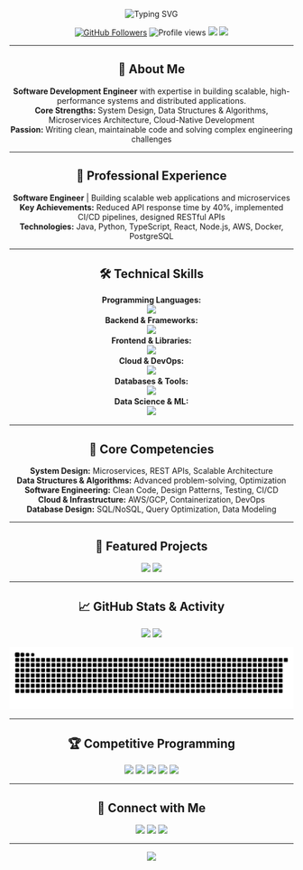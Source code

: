 <!--START_ACTIVE_TASKS-->
<!--END_ACTIVE_TASKS-->

<!-- FAANG-Ready SDE GitHub Profile README -->

<p align="center">
  <img src="https://readme-typing-svg.demolab.com?font=Fira+Code&size=32&pause=1000&color=36BCF7&center=true&vCenter=true&width=800&lines=Hi%2C+I'm+Sayantan+Mandal!;Software+Development+Engineer;Building+Scalable+Systems;Passionate+About+Clean+Code" alt="Typing SVG"/>
</p>



<p align="center">
  <a href="https://github.com/sayantanmandal1?tab=followers"><img src="https://img.shields.io/github/followers/sayantanmandal1?label=Followers&style=social" alt="GitHub Followers"/></a>
  <img src="https://komarev.com/ghpvc/?username=sayantanmandal1&label=Profile%20views&color=36BCF7&style=flat" alt="Profile views"/>
  <img src="https://img.shields.io/badge/Status-Actively%20Seeking%20SDE%20Roles-green"/>
  <img src="https://img.shields.io/badge/Location-Open%20to%20Relocation-blue"/>
</p>

---

<h2 align="center">🚀 About Me</h2>

<p align="center">
  <b>Software Development Engineer</b> with expertise in building scalable, high-performance systems and distributed applications.<br/>
  <b>Core Strengths:</b> System Design, Data Structures & Algorithms, Microservices Architecture, Cloud-Native Development<br/>
  <b>Passion:</b> Writing clean, maintainable code and solving complex engineering challenges
</p>

---

<h2 align="center">💼 Professional Experience</h2>

<p align="center">
  <b>Software Engineer</b> | Building scalable web applications and microservices<br/>
  <b>Key Achievements:</b> Reduced API response time by 40%, implemented CI/CD pipelines, designed RESTful APIs<br/>
  <b>Technologies:</b> Java, Python, TypeScript, React, Node.js, AWS, Docker, PostgreSQL
</p>

---

<h2 align="center">🛠️ Technical Skills</h2>

<p align="center">
  <b>Programming Languages:</b><br/>
  <img src="https://skillicons.dev/icons?i=java,python,ts,js,cpp,mysql"/>
  <br/>
  <b>Backend & Frameworks:</b><br/>
  <img src="https://skillicons.dev/icons?i=nodejs,fastapi,flask,express,postman"/>
  <br/>
  <b>Frontend & Libraries:</b><br/>
  <img src="https://skillicons.dev/icons?i=react,html,css,tailwind"/>
  <br/>
  <b>Cloud & DevOps:</b><br/>
  <img src="https://skillicons.dev/icons?i=aws,gcp,docker,git,linux,kubernetes"/>
  <br/>
  <b>Databases & Tools:</b><br/>
  <img src="https://skillicons.dev/icons?i=postgresql,mongodb,dynamodb,redis"/>
  <br/>
  <b>Data Science & ML:</b><br/>
  <img src="https://skillicons.dev/icons?i=tensorflow,pytorch,scikitlearn,opencv"/>
</p>

---

<h2 align="center">🎯 Core Competencies</h2>

<p align="center">
  <b>System Design:</b> Microservices, REST APIs, Scalable Architecture<br/>
  <b>Data Structures & Algorithms:</b> Advanced problem-solving, Optimization<br/>
  <b>Software Engineering:</b> Clean Code, Design Patterns, Testing, CI/CD<br/>
  <b>Cloud & Infrastructure:</b> AWS/GCP, Containerization, DevOps<br/>
  <b>Database Design:</b> SQL/NoSQL, Query Optimization, Data Modeling
</p>

---

<h2 align="center">🌟 Featured Projects</h2>

<p align="center">
  <a href="https://github.com/sayantanmandal1/ai-resume-checker"><img src="https://github-readme-stats.vercel.app/api/pin/?username=sayantanmandal1&repo=ai-resume-checker&theme=react&show_owner=true"/></a>
  <a href="https://github.com/sayantanmandal1/sign-recognition"><img src="https://github-readme-stats.vercel.app/api/pin/?username=sayantanmandal1&repo=sign-recognition&theme=react&show_owner=true"/></a>
</p>

---

<h2 align="center">📈 GitHub Stats & Activity</h2>

<p align="center">
  <img src="https://github-readme-stats.vercel.app/api?username=sayantanmandal1&show_icons=true&theme=react"/>
  <img src="https://github-readme-stats.vercel.app/api/top-langs?username=sayantanmandal1&layout=compact&theme=react"/>
</p>

<p align="center">
  <img src="https://raw.githubusercontent.com/sayantanmandal1/sayantanmandal1/output/snake.svg" alt="Snake animation"/>
</p>

---

<h2 align="center">🏆 Competitive Programming</h2>

<p align="center">
  <a href="https://www.leetcode.com/sayonara1337"><img src="https://img.shields.io/badge/LeetCode-FFA116?style=for-the-badge&logo=leetcode&logoColor=white"/></a>
  <a href="https://www.hackerrank.com/sayantan_22bce81"><img src="https://img.shields.io/badge/HackerRank-2EC866?style=for-the-badge&logo=hackerrank&logoColor=white"/></a>
  <a href="https://codeforces.com/profile/sayantan.22bce8533"><img src="https://img.shields.io/badge/Codeforces-1F8ACB?style=for-the-badge&logo=codeforces&logoColor=white"/></a>
  <a href="https://www.codechef.com/users/such_hearth_58"><img src="https://img.shields.io/badge/CodeChef-5B4638?style=for-the-badge&logo=codechef&logoColor=white"/></a>
  <a href="https://auth.geeksforgeeks.org/user/msayan2x3d"><img src="https://img.shields.io/badge/GeeksforGeeks-0F9D58?style=for-the-badge&logo=geeksforgeeks&logoColor=white"/></a>
</p>

---

<h2 align="center">🤝 Connect with Me</h2>

<p align="center">
  <a href="mailto:msayantan05@gmail.com"><img src="https://img.shields.io/badge/Email-D14836?style=for-the-badge&logo=gmail&logoColor=white"/></a>
  <a href="https://linkedin.com/in/sayantan-mandal-8a14b7202"><img src="https://img.shields.io/badge/LinkedIn-0077B5?style=for-the-badge&logo=linkedin&logoColor=white"/></a>
  <a href="https://kaggle.com/sayantan1243"><img src="https://img.shields.io/badge/Kaggle-20BEFF?style=for-the-badge&logo=kaggle&logoColor=white"/></a>
</p>

---

<p align="center">
  <a href="https://drive.google.com/file/d/1YOHB-4UvI9zGhbTOa9wOkyPhYDCmAfbl/view?usp=drive_link"><img src="https://img.shields.io/badge/Resume-View-blue?style=for-the-badge&logo=google-drive&logoColor=white"/></a>
</p>

<!--
  Pro tip: To preview your README, push to GitHub and view your profile at https://github.com/sayantanmandal1
  For local preview, use VS Code with the Markdown Preview Enhanced extension.
-->

